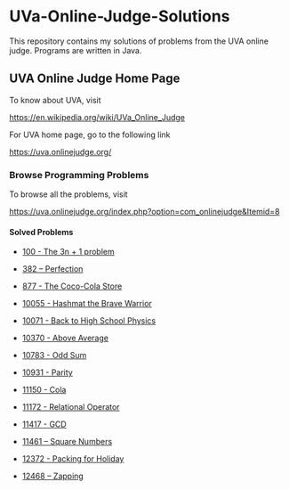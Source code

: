 # UVa-Online-Judge-Solutions
This repository contains my solutions of problems from the UVA online judge. Programs are written in Java.

## UVA Online Judge Home Page

To know about UVA, visit

https://en.wikipedia.org/wiki/UVa_Online_Judge

For UVA home page, go to the following link  

https://uva.onlinejudge.org/

### Browse Programming Problems

To browse all the problems, visit

https://uva.onlinejudge.org/index.php?option=com_onlinejudge&Itemid=8

#### Solved Problems
* [100 - The 3n + 1 problem](https://github.com/samiuljahan/UVa-Online-Judge-Solutions/blob/master/Problems/The%203n%2B1%20problem/java/main.java)
* [382 – Perfection](https://github.com/samiuljahan/UVa-Online-Judge-Solutions/blob/master/Problems/Perfection/java/main.java)
* [877 - The Coco-Cola Store](https://github.com/samiuljahan/UVa-Online-Judge-Solutions/blob/master/Problems/The%20Coco-Cola%20Store/java/main.java)
* [10055 - Hashmat the Brave Warrior](https://github.com/samiuljahan/UVa-Online-Judge-Solutions/blob/master/Problems/Hashmat%20the%20Brave%20Warrior/java/main.java)
* [10071 - Back to High School Physics](https://github.com/samiuljahan/UVa-Online-Judge-Solutions/blob/master/Problems/Back%20to%20High%20School%20Physics/java/main.java)
* [10370 - Above Average](https://github.com/samiuljahan/UVa-Online-Judge-Solutions/blob/master/Problems/Above%20Average/java/main.java)
* [10783 - Odd Sum](https://github.com/samiuljahan/UVa-Online-Judge-Solutions/blob/master/Problems/Odd%20Sum/java/main.java)
* [10931 - Parity](https://github.com/samiuljahan/UVa-Online-Judge-Solutions/blob/master/Problems/Parity/java/Parity.java)
* [11150 - Cola](https://github.com/samiuljahan/UVa-Online-Judge-Solutions/blob/master/Problems/Cola/java/main.java)
* [11172 - Relational Operator](https://github.com/samiuljahan/UVa-Online-Judge-Solutions/blob/master/Problems/Relational%20Operator/java/main.java)
* [11417 - GCD](https://github.com/samiuljahan/UVa-Online-Judge-Solutions/blob/master/Problems/GCD/java/main.java)
* [11461 – Square Numbers](https://github.com/samiuljahan/UVa-Online-Judge-Solutions/blob/master/Problems/Square%20Numbers/java/main.java)

* [12372 - Packing for Holiday](https://github.com/samiuljahan/UVa-Online-Judge-Solutions/blob/master/Problems/Packing%20For%20Holiday/java/main.java)
* [12468 – Zapping](https://github.com/samiuljahan/UVa-Online-Judge-Solutions/blob/master/Problems/Zapping/java/main.java)



